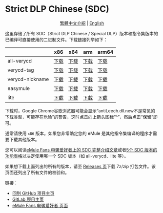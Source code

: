 # Strict DLP Chinese (SDC)

<p align="center">
<a href="README.zh-hant.md">繁體中文介紹</a> | <a href="README.md">English</a>
</p>

这里存储了所有 SDC（Strict DLP Chinese / Special DLP）版本和指令集版本的已编译可直接使用的二进制文件。下载链接列举如下：

|                 | x86      | x64      | arm      | arm64    |
|-----------------|----------|----------|----------|----------|     
| all-verycd      | [下载](https://github.com/chengr28/specialdlp/raw/binary/x86/all-verycd/antiLeech.dll.new)      | [下载](https://github.com/chengr28/specialdlp/raw/binary/x64/all-verycd/antiLeechx64.dll.new)      | [下载](https://github.com/chengr28/specialdlp/raw/binary/arm/all-verycd/antiLeecharm.dll.new)      | [下载](https://github.com/chengr28/specialdlp/raw/binary/arm64/all-verycd/antiLeecharm64.dll.new)      |
| verycd-tag      | [下载](https://github.com/chengr28/specialdlp/raw/binary/x86/verycd-tag/antiLeech.dll.new)      | [下载](https://github.com/chengr28/specialdlp/raw/binary/x64/verycd-tag/antiLeechx64.dll.new)      | [下载](https://github.com/chengr28/specialdlp/raw/binary/arm/verycd-tag/antiLeecharm.dll.new)      | [下载](https://github.com/chengr28/specialdlp/raw/binary/arm64/verycd-tag/antiLeecharm64.dll.new)      |
| verycd-nickname | [下载](https://github.com/chengr28/specialdlp/raw/binary/x86/verycd-nickname/antiLeech.dll.new) | [下载](https://github.com/chengr28/specialdlp/raw/binary/x64/verycd-nickname/antiLeechx64.dll.new) | [下载](https://github.com/chengr28/specialdlp/raw/binary/arm/verycd-nickname/antiLeecharm.dll.new) | [下载](https://github.com/chengr28/specialdlp/raw/binary/arm64/verycd-nickname/antiLeecharm64.dll.new) |
| easymule        | [下载](https://github.com/chengr28/specialdlp/raw/binary/x86/easymule/antiLeech.dll.new)        | [下载](https://github.com/chengr28/specialdlp/raw/binary/x64/easymule/antiLeechx64.dll.new)        | [下载](https://github.com/chengr28/specialdlp/raw/binary/arm/easymule/antiLeecharm.dll.new)        | [下载](https://github.com/chengr28/specialdlp/raw/binary/arm64/easymule/antiLeecharm64.dll.new)        |
| lite            | [下载](https://github.com/chengr28/specialdlp/raw/binary/x86/lite/antiLeech.dll.new)            | [下载](https://github.com/chengr28/specialdlp/raw/binary/x64/lite/antiLeechx64.dll.new)            | [下载](https://github.com/chengr28/specialdlp/raw/binary/arm/lite/antiLeecharm.dll.new)            | [下载](https://github.com/chengr28/specialdlp/raw/binary/arm64/lite/antiLeecharm64.dll.new)            |

下载时，Google Chrome谷歌浏览器可能会显示“antiLeech.dll.new不是常见的下载类型，可能存在危险”的警告，这时点击向上箭头图标“^”，然后点击“保留”即可。

通常请使用 <code>x86</code> 版本。如果您非常确定您的 eMule 是其他指令集编译的程序才需要下载其他版本。

您可以阅读[eMule Fans 电骡爱好者上的 SDC 完整介绍文章](https://emulefans.com/strict-dlp-chinese-v44005-7/)或者[5个 SDC 版本的功能表格](https://github.com/chengr28/specialdlp/blob/master/readme.zh-hans.md)以决定使用哪一个 SDC 版本（如 all-verycd、lite 等）。

如果想下载上面列出的所有的版本，请至 [Releases 页](https://github.com/chengr28/specialdlp/releases)下载 7z/zip 打包文件。该页面还列出了所有文件的校验和。

链接：
* [回到 GitHub 项目主页](https://github.com/chengr28/specialdlp)
* [GitLab 项目主页](https://gitlab.com/chengr28/specialdlp)
* [eMule Fans 电骡爱好者 页面](https://emulefans.com/strict-dlp-chinese-v44005-7/)
